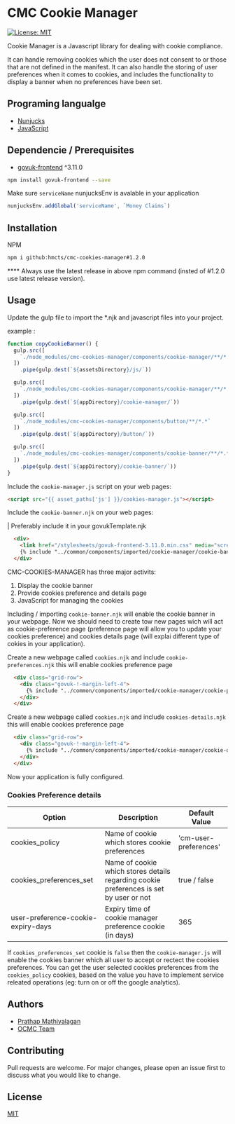 # CMC Cookie Manager
[![License: MIT](https://img.shields.io/badge/License-MIT-yellow.svg)](https://opensource.org/licenses/MIT)

Cookie Manager is a Javascript library for dealing with cookie compliance.

It can handle removing cookies which the user does not consent to or those that are not defined in the manifest.
It can also handle the storing of user preferences when it comes to cookies, and includes the functionality to display a banner when no
preferences have been set.

## Programing langualge

* [Nunjucks](https://mozilla.github.io/nunjucks/)
* [JavaScript](https://www.javascript.com/)

## Dependencie / Prerequisites 

* [govuk-frontend](https://www.npmjs.com/package/govuk-frontend) ^3.11.0

```bash
npm install govuk-frontend --save
```

Make sure `serviceName` nunjucksEnv is avalable in your application

```typescript
nunjucksEnv.addGlobal('serviceName', `Money Claims`)
```

## Installation

NPM

```bash
npm i github:hmcts/cmc-cookies-manager#1.2.0
```
**** Always use the latest release in above npm command (insted of #1.2.0 use latest release version).

## Usage

Update the gulp file to import the *.njk and javascript files into your project.

example :

```javascript
function copyCookieBanner() {
  gulp.src([
    `./node_modules/cmc-cookies-manager/components/cookie-manager/**/*.js`
  ])
    .pipe(gulp.dest(`${assetsDirectory}/js/`))

  gulp.src([
    `./node_modules/cmc-cookies-manager/components/cookie-manager/**/*.njk`
  ])
    .pipe(gulp.dest(`${appDirectory}/cookie-manager/`))

  gulp.src([
    `./node_modules/cmc-cookies-manager/components/button/**/*.*`
  ])
    .pipe(gulp.dest(`${appDirectory}/button/`))

  gulp.src([
    `./node_modules/cmc-cookies-manager/components/cookie-banner/**/*.*`
  ])
    .pipe(gulp.dest(`${appDirectory}/cookie-banner/`))
}
```

Include the `cookie-manager.js` script on your web pages:

```html
<script src="{{ asset_paths['js'] }}/cookies-manager.js"></script>
```

Include the `cookie-banner.njk` on your web pages:

| Preferably include it in your govukTemplate.njk

```html
  <div>
    <link href="/stylesheets/govuk-frontend-3.11.0.min.css" media="screen" rel="stylesheet" type="text/css"/>
    {% include "../common/components/imported/cookie-manager/cookie-banner.njk" %}
  </div>
```

CMC-COOKIES-MANAGER has three major activits:

1. Display the cookie banner
2. Provide cookies preference and details page
3. JavaScript for managing the cookies

Including / importing `cookie-banner.njk` will enable the cookie banner in your webpage. Now we should need to create tow new pages wich will act as cookie-preference page (preference page will allow you to update your cookies preference) and cookies details page (will explai different type of cokies in your application).

Create a new webpage called `cookies.njk` and include `cookie-preferences.njk` this will enable cookies preference page

```html
  <div class="grid-row">
    <div class="govuk-!-margin-left-4">
      {% include "../common/components/imported/cookie-manager/cookie-preferences.njk" %}
    </div>
  </div>
```

Create a new webpage called `cookies.njk` and include `cookies-details.njk` this will enable cookies preference page

```html
  <div class="grid-row">
    <div class="govuk-!-margin-left-4">
      {% include "../common/components/imported/cookie-manager/cookie-details.njk" %}
    </div>
  </div>
```

Now your application is fully configured.

### Cookies Preference details
| Option | Description | Default Value |
| --- | --- | --- |
| cookies_policy | Name of cookie which stores cookie preferences | 'cm-user-preferences' |
| cookies_preferences_set | Name of cookie which stores details regarding cookie preferences is set by user or not | true / false |
| user-preference-cookie-expiry-days | Expiry time of cookie manager preference cookie (in days) | 365 |

If `cookies_preferences_set` cookie is `false` then the `cookie-manager.js` will enable the cookies banner which all user to accept or rectect the cookies preferences. You can get the user selected cookies preferences from the `cookies_policy` cookies, based on the value you have to implement service releated operations (eg: turn on or off the google analytics).


## Authors

* [Prathap Mathiyalagan](https://github.com/pradhap87)
* [OCMC Team](https://github.com/orgs/hmcts/teams/cmc)

## Contributing
Pull requests are welcome. For major changes, please open an issue first to discuss what you would like to change.

## License
[MIT](https://choosealicense.com/licenses/mit/)